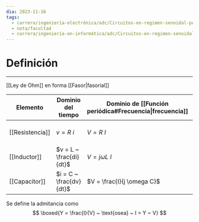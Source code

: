 ```yaml
---
dia: 2023-11-16
tags:
  - carrera/ingeniería-electrónica/adc/Circuitos-en-regimen-senoidal-permanente
  - nota/facultad
  - carrera/ingeniería-en-informática/adc/Circuitos-en-regimen-senoidal-permanente
---
```

# Definición
---
[[Ley de Ohm]] en forma [[Fasor|fasorial]] 

| Elemento        | Dominio del tiempo      | Dominio de [[Función periódica#Frecuencia\|frecuencia]] | Admitancia         |
| --------------- | ----------------------- | ------------------------------------------------------- | ---------------------------- |
| [[Resistencia]] | $v = R ~ i$             | $V = R ~ I$                                             | $Y_R = \frac{1}{R}$          |
| [[Inductor]]    | $v = L ~ \frac{di}{dt}$ | $V = j \omega L ~ I$                                    | $Y_L = \frac{1}{j \omega L}$ |
| [[Capacitor]]   | $i = C ~ \frac{dv}{dt}$ | $V = \frac{I}{j \omega C}$                              | $Y_C = j \omega C$                   |

Se define la admitancia como $$ \boxed{Y = \frac{I}{V} ~ \text{osea} ~ I = Y ~ V} $$